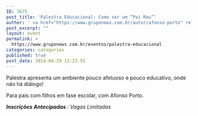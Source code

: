 ```yaml
---
ID: 3675
post_title: 'Palestra Educacional: Como ser um “Pai Mau”'
author: ' <a href="https://www.gruponews.com.br/autor/afonso-porto" rel="tag">Afonso Porto</a>'
post_excerpt: ""
layout: event
permalink: >
  https://www.gruponews.com.br/eventos/palestra-educacional
categories: categories
published: true
post_date: 2014-04-29 12:23:55
---
```

Palestra apresenta um ambiente pouco afetuoso e pouco educativo, onde não há diálogo!

Para pais com filhos em fase escolar, com Afonso Porto.

<em><b>Inscrições Antecipadas </b>: Vagas Limitadas</em>
